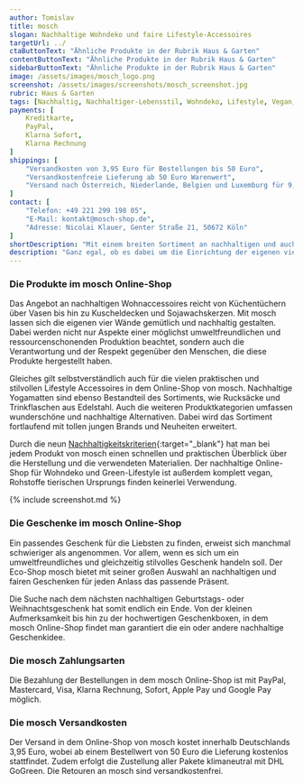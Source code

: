 ```yaml
---
author: Tomislav
title: mosch
slogan: Nachhaltige Wohndeko und faire Lifestyle-Accessoires
targetUrl: ../ 
ctaButtonText: "Ähnliche Produkte in der Rubrik Haus & Garten"
contentButtonText: "Ähnliche Produkte in der Rubrik Haus & Garten"
sidebarButtonText: "Ähnliche Produkte in der Rubrik Haus & Garten"
image: /assets/images/mosch_logo.png
screenshot: /assets/images/screenshots/mosch_screenshot.jpg
rubric: Haus & Garten
tags: [Nachhaltig, Nachhaltiger-Lebensstil, Wohndeko, Lifestyle, Vegan, Fair, Handgemacht]
payments: [
    Kreditkarte,
    PayPal,
    Klarna Sofort,
    Klarna Rechnung
]
shippings: [
    "Versandkosten von 3,95 Euro für Bestellungen bis 50 Euro",
    "Versandkostenfreie Lieferung ab 50 Euro Warenwert",
    "Versand nach Österreich, Niederlande, Belgien und Luxemburg für 9,95 Euro"
]
contact: [
    "Telefon: +49 221 299 198 05",
    "E-Mail: kontakt@mosch-shop.de",
    "Adresse: Nicolai Klauer, Genter Straße 21, 50672 Köln"
]
shortDescription: "Mit einem breiten Sortiment an nachhaltigen und auch möglichst fair produzierten Produkten ist mosch die Anlaufstelle für einen nachhaltigen Lebensstil. Der Ansporn des jungen Online-Shops aus Köln ist es, Nachhaltigkeit mit stilvollem Design zu vereinen."
description: "Ganz egal, ob es dabei um die Einrichtung der eigenen vier Wände, wunderschöne Lifestyle Accessoires oder nachhaltige Geschenke geht, mosch bietet ein einzigartiges und liebevoll kuratiertes Sortiment an umweltfreundlichen Alternativen."
---
```


### Die Produkte im mosch Online-Shop

Das Angebot an nachhaltigen Wohnaccessoires reicht von Küchentüchern über Vasen bis hin zu Kuscheldecken und Sojawachskerzen. Mit mosch lassen sich die eigenen vier Wände gemütlich und nachhaltig gestalten. Dabei werden nicht nur Aspekte einer möglichst umweltfreundlichen und ressourcenschonenden Produktion beachtet, sondern auch die Verantwortung und der Respekt gegenüber den Menschen, die diese Produkte hergestellt haben.

Gleiches gilt selbstverständlich auch für die vielen praktischen und stilvollen Lifestyle Accessoires in dem Online-Shop von mosch. Nachhaltige Yogamatten sind ebenso Bestandteil des Sortiments, wie Rucksäcke und Trinkflaschen aus Edelstahl. Auch die weiteren Produktkategorien umfassen wunderschöne und nachhaltige Alternativen. Dabei wird das Sortiment fortlaufend mit tollen jungen Brands und Neuheiten erweitert.

Durch die neun [Nachhaltigkeitskriterien](https://mosch-shop.de/pages/nachhaltigkeitskriterien){:target="_blank"} hat man bei jedem Produkt von mosch einen schnellen und praktischen Überblick über die Herstellung und die verwendeten Materialien. Der nachhaltige Online-Shop für Wohndeko und Green-Lifestyle ist außerdem komplett vegan, Rohstoffe tierischen Ursprungs finden keinerlei Verwendung.

{% include screenshot.md %}

### Die Geschenke im mosch Online-Shop

Ein passendes Geschenk für die Liebsten zu finden, erweist sich manchmal schwieriger als angenommen. Vor allem, wenn es sich um ein umweltfreundliches und gleichzeitig stilvolles Geschenk handeln soll. Der Eco-Shop mosch bietet mit seiner großen Auswahl an nachhaltigen und fairen Geschenken für jeden Anlass das passende Präsent.

Die Suche nach dem nächsten nachhaltigen Geburtstags- oder Weihnachtsgeschenk hat somit endlich ein Ende. Von der kleinen Aufmerksamkeit bis hin zu der hochwertigen Geschenkboxen, in dem mosch Online-Shop findet man garantiert die ein oder andere nachhaltige Geschenkidee.

### Die mosch Zahlungsarten

Die Bezahlung der Bestellungen in dem mosch Online-Shop ist mit PayPal, Mastercard, Visa, Klarna Rechnung, Sofort, Apple Pay und Google Pay möglich.

### Die mosch Versandkosten

Der Versand in dem Online-Shop von mosch kostet innerhalb Deutschlands 3,95 Euro, wobei ab einem Bestellwert von 50 Euro die Lieferung kostenlos stattfindet. Zudem erfolgt die Zustellung aller Pakete klimaneutral mit DHL GoGreen. Die Retouren an mosch sind versandkostenfrei.
